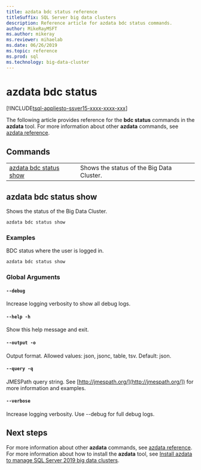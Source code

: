 ```yaml
---
title: azdata bdc status reference
titleSuffix: SQL Server big data clusters
description: Reference article for azdata bdc status commands.
author: MikeRayMSFT
ms.author: mikeray
ms.reviewer: mihaelab
ms.date: 06/26/2019
ms.topic: reference
ms.prod: sql
ms.technology: big-data-cluster
---
```


# azdata bdc status

[!INCLUDE[tsql-appliesto-ssver15-xxxx-xxxx-xxx](../includes/tsql-appliesto-ssver15-xxxx-xxxx-xxx.md)]

The following article provides reference for the **bdc status** commands in the **azdata** tool. For more information about other **azdata** commands, see [azdata reference](reference-azdata.md).

## Commands
|     |     |
| --- | --- |
[azdata bdc status show](#azdata-bdc-status-show) | Shows the status of the Big Data Cluster.
## azdata bdc status show
Shows the status of the Big Data Cluster.
```bash
azdata bdc status show 
```
### Examples
BDC status where the user is logged in.
```bash
azdata bdc status show
```
### Global Arguments
#### `--debug`
Increase logging verbosity to show all debug logs.
#### `--help -h`
Show this help message and exit.
#### `--output -o`
Output format.  Allowed values: json, jsonc, table, tsv.  Default: json.
#### `--query -q`
JMESPath query string. See [http://jmespath.org/](http://jmespath.org/]) for more information and examples.
#### `--verbose`
Increase logging verbosity. Use --debug for full debug logs.

## Next steps

For more information about other **azdata** commands, see [azdata reference](reference-azdata.md). For more information about how to install the **azdata** tool, see [Install azdata to manage SQL Server 2019 big data clusters](deploy-install-azdata.md).